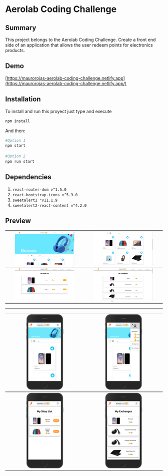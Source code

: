 # Aerolab Coding Challenge

## Summary

 This project belongs to the Aerolab Coding Challenge.
Create a front end side of an application that allows the user redeem points for electronics products.  

## Demo

[https://maurorojas-aerolab-coding-challenge.netlify.app](https://maurorojas-aerolab-coding-challenge.netlify.app/)

## Installation

To install and run this proyect just type and execute

```bash
npm install
```

And then:

```bash
#Option 1
npm start

#Option 2
npm run start
```

## Dependencies

1. `react-router-dom v^1.5.0`
2. `react-bootstrap-icons v^5.3.0`
3. `sweetalert2 "v11.1.9`
4. `sweetalert2-react-content v^4.2.0`

## Preview
<img src="./src/images/Captures/screen1.png" alt="drawing" width="80%"/> | <img src="./src/images/Captures/screen2.png" alt="drawing" width="80%"/>
:-------------------------:|:-------------------------:
<img src="./src/images/Captures/screen3.png" alt="drawing" width="80%"/>  |  <img src="./src/images/Captures/screen4.png" alt="drawing" width="80%"/>
---
<img src="./src/images/Captures/mobile1.png" alt="drawing" width="50%"/> | <img src="./src/images/Captures/mobile2.png" alt="drawing" width="50%"/>
:-------------------------:|:-------------------------:
<img src="./src/images/Captures/mobile3.png" alt="drawing" width="50%"/>  |  <img src="./src/images/Captures/mobile4.png" alt="drawing" width="50%"/>